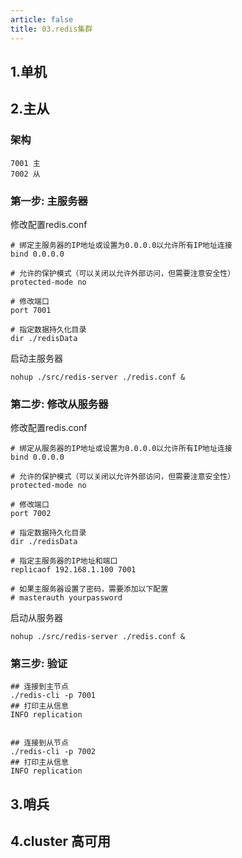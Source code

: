 ```yaml
---
article: false
title: 03.redis集群
---
```


## 1.单机 

## 2.主从
### 架构
    7001 主
    7002 从

### 第一步: 主服务器
修改配置redis.conf
```shell
# 绑定主服务器的IP地址或设置为0.0.0.0以允许所有IP地址连接
bind 0.0.0.0

# 允许的保护模式（可以关闭以允许外部访问，但需要注意安全性）
protected-mode no

# 修改端口
port 7001

# 指定数据持久化目录
dir ./redisData

```
启动主服务器
```shell
nohup ./src/redis-server ./redis.conf &
```
### 第二步: 修改从服务器
修改配置redis.conf
```shell
# 绑定从服务器的IP地址或设置为0.0.0.0以允许所有IP地址连接
bind 0.0.0.0

# 允许的保护模式（可以关闭以允许外部访问，但需要注意安全性）
protected-mode no

# 修改端口
port 7002

# 指定数据持久化目录
dir ./redisData

# 指定主服务器的IP地址和端口
replicaof 192.168.1.100 7001

# 如果主服务器设置了密码，需要添加以下配置
# masterauth yourpassword

```
启动从服务器
```shell
nohup ./src/redis-server ./redis.conf &
```

### 第三步: 验证
```shell
## 连接到主节点
./redis-cli -p 7001
## 打印主从信息
INFO replication


## 连接到从节点
./redis-cli -p 7002
## 打印主从信息
INFO replication
```

## 3.哨兵


## 4.cluster 高可用



